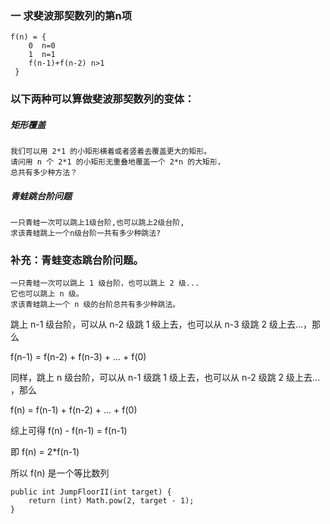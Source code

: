 ### 一 求斐波那契数列的第n项

    f(n) = {
        0  n=0
        1  n=1
        f(n-1)+f(n-2) n>1
     }
     
### 以下两种可以算做斐波那契数列的变体：
     
#####  矩形覆盖 
    我们可以用 2*1 的小矩形横着或者竖着去覆盖更大的矩形。
    请问用 n 个 2*1 的小矩形无重叠地覆盖一个 2*n 的大矩形，
    总共有多少种方法？
     
#####  青蛙跳台阶问题
    一只青蛙一次可以跳上1级台阶,也可以跳上2级台阶,
    求该青蛙跳上一个n级台阶一共有多少种跳法?
    
###  补充：青蛙变态跳台阶问题。
    一只青蛙一次可以跳上 1 级台阶，也可以跳上 2 级... 
    它也可以跳上 n 级。
    求该青蛙跳上一个 n 级的台阶总共有多少种跳法。
    
    
    
    
跳上 n-1 级台阶，可以从 n-2 级跳 1 级上去，也可以从 n-3 级跳 2 级上去...，那么
    
f(n-1) = f(n-2) + f(n-3) + ... + f(0)

同样，跳上 n 级台阶，可以从 n-1 级跳 1 级上去，也可以从 n-2 级跳 2 级上去... ，那么
    
f(n) = f(n-1) + f(n-2) + ... + f(0)

综上可得 f(n) - f(n-1) = f(n-1)

即 f(n) = 2*f(n-1)

所以 f(n) 是一个等比数列
    
    
    public int JumpFloorII(int target) {
        return (int) Math.pow(2, target - 1);
    }